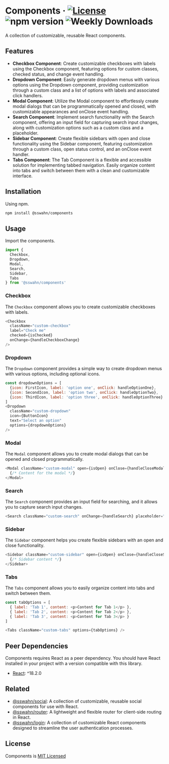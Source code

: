# Components · [![License](https://img.shields.io/badge/License-MIT-blue.svg)](https://github.com/sswahn/components/blob/main/LICENSE) ![npm version](https://img.shields.io/npm/v/@sswahn/components) ![Weekly Downloads](https://img.shields.io/npm/dw/@sswahn/components)
A collection of customizable, reusable React components.  

## Features
- **Checkbox Component**: Create customizable checkboxes with labels using the Checkbox component, featuring options for custom classes, checked status, and change event handling.
- **Dropdown Component**: Easily generate dropdown menus with various options using the Dropdown component, providing customization through a custom class and a list of options with labels and associated click handlers.
- **Modal Component**: Utilize the Modal component to effortlessly create modal dialogs that can be programmatically opened and closed, with customizable appearances and onClose event handling.
- **Search Component**: Implement search functionality with the Search component, offering an input field for capturing search input changes, along with customization options such as a custom class and a placeholder.
- **Sidebar Component**: Create flexible sidebars with open and close functionality using the Sidebar component, featuring customization through a custom class, open status control, and an onClose event handler.
- **Tabs Component**: The Tab Component is a flexible and accessible solution for implementing tabbed navigation. Easily organize content into tabs and switch between them with a clean and customizable interface.

## Installation
Using npm.
```bash
npm install @sswahn/components
```  

## Usage
Import the components.
```javascript
import {
  Checkbox,
  Dropdown,
  Modal,
  Search,
  Sidebar,
  Tabs
} from '@sswahn/components'
```

### Checkbox
The `Checkbox` component allows you to create customizable checkboxes with labels.  
```javascript
<Checkbox
  className="custom-checkbox"
  label="Check me"
  checked={isChecked}
  onChange={handleCheckboxChange}
/>
```  

### Dropdown
The `Dropdown` component provides a simple way to create dropdown menus with various options, including optional icons.  
```javascript
const dropdownOptions = [
  {icon: FirstIcon, label: 'option one', onClick: handleOptionOne},
  {icon: SecondIcon, label: 'option two', onClick: handleOptionTwo},
  {icon: ThirdIcon, label: 'option three', onClick: handleOptionThree}
]
<Dropdown
  className="custom-dropdown"
  icon={ButtonIcon}
  text="Select an option"
  options={dropdownOptions}
/>
```   

### Modal
The `Modal` component allows you to create modal dialogs that can be opened and closed programmatically.  
```javascript
<Modal className="custom-modal" open={isOpen} onClose={handleCloseModal}>
  {/* Content for the modal */}
</Modal>
```  

### Search
The `Search` component provides an input field for searching, and it allows you to capture search input changes.  
```javascript
<Search className="custom-search" onChange={handleSearch} placeholder="Search..." />
```  

### Sidebar
The `Sidebar` component helps you create flexible sidebars with an open and close functionality.  
```javascript
<Sidebar className="custom-sidebar" open={isOpen} onClose={handleCloseSidebar}>
  {/* Sidebar content */}
</Sidebar>
```

### Tabs
The `Tabs` component allows you to easily organize content into tabs and switch between them.
```javascript
const tabOptions = [
  { label: 'Tab 1', content: <p>Content for Tab 1</p> },
  { label: 'Tab 2', content: <p>Content for Tab 2</p> },
  { label: 'Tab 3', content: <p>Content for Tab 3</p> }
]

<Tabs className="custom-tabs" options={tabOptions} />
```

## Peer Dependencies
Components requires React as a peer dependency. You should have React installed in your project with a version compatible with this library.  

- [React](https://reactjs.org/): ^18.2.0  

## Related
- [@sswahn/social](https://www.npmjs.com/package/@sswahn/social): A collection of customizable, reusable social components for use with React.
- [@sswahn/router](https://www.npmjs.com/package/@sswahn/router): A lightweight and flexible router for client-side routing in React.
- [@sswahn/login](https://www.npmjs.com/package/@sswahn/login): A collection of customizable React components designed to streamline the user authentication processes.

## License
Components is [MIT Licensed](https://github.com/sswahn/components/blob/main/LICENSE)
